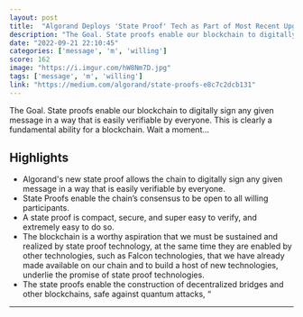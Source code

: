 ```yaml
---
layout: post
title:  "Algorand Deploys 'State Proof' Tech as Part of Most Recent Upgrade"
description: "The Goal. State proofs enable our blockchain to digitally sign any given message in a way that is easily verifiable by everyone. This is clearly a fundamental ability for a blockchain. Wait a moment…"
date: "2022-09-21 22:10:45"
categories: ['message', 'm', 'willing']
score: 162
image: "https://i.imgur.com/hW8Nm7D.jpg"
tags: ['message', 'm', 'willing']
link: "https://medium.com/algorand/state-proofs-e8c7c2dcb131"
---
```


The Goal. State proofs enable our blockchain to digitally sign any given message in a way that is easily verifiable by everyone. This is clearly a fundamental ability for a blockchain. Wait a moment…

## Highlights

- Algorand's new state proof allows the chain to digitally sign any given message in a way that is easily verifiable by everyone.
- State Proofs enable the chain’s consensus to be open to all willing participants.
- A state proof is compact, secure, and super easy to verify, and extremely easy to do so.
- The blockchain is a worthy aspiration that we must be sustained and realized by state proof technology, at the same time they are enabled by other technologies, such as Falcon technologies, that we have already made available on our chain and to build a host of new technologies, underlie the promise of state proof technologies.
- The state proofs enable the construction of decentralized bridges and other blockchains, safe against quantum attacks, “

---
